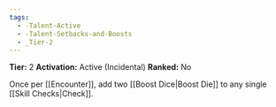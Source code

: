 ```yaml
---
tags:
  - -Talent-Active
  - -Talent-Setbacks-and-Boosts
  - _Tier-2
---
```

**Tier:** 2
**Activation:** Active (Incidental)
**Ranked:** No

Once per [[Encounter]], add two [[Boost Dice|Boost Die]] to any single [[Skill Checks|Check]].
